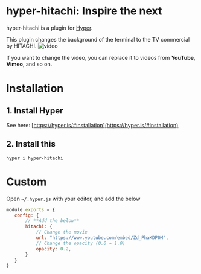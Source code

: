 # hyper-hitachi: Inspire the next
hyper-hitachi is a plugin for [Hyper](https://hyper.is).

This plugin changes the background of the terminal to the TV commercial by HITACHI.
![video](./demo.gif)

If you want to change the video, you can replace it to videos from **YouTube**, **Vimeo**, and so on.

# Installation
## 1. Install Hyper
See here: [https://hyper.is/#installation](https://hyper.is/#installation)

## 2. Install this
```
hyper i hyper-hitachi
```

# Custom
Open `~/.hyper.js` with your editor, and add the below

```js
module.exports = {
   config: {
       // **Add the below**
       hitachi: {
           // Change the movie
           url: "https://www.youtube.com/embed/Zd_PhaKDP0M",
           // Change the opacity (0.0 ~ 1.0)
           opacity: 0.2,
       }
   }
}
```
